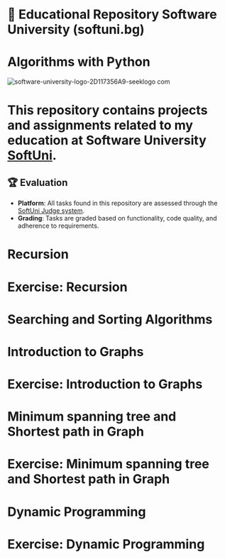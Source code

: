 
# 📘 Educational Repository Software University (softuni.bg)
# Algorithms with Python

![software-university-logo-2D117356A9-seeklogo com](https://github.com/svetlanasieber/Algorithms-Python/assets/135451084/645fcd63-dc14-4ea4-b0c7-220f11db225a)



# This repository contains projects and assignments related to my education at Software University [**SoftUni**](https://softuni.bg/).




## 🏆 Evaluation

- **Platform**: All tasks found in this repository are assessed through the [SoftUni Judge system](https://judge.com).
- **Grading**: Tasks are graded based on functionality, code quality, and adherence to requirements.





# Recursion
# Exercise: Recursion
# Searching and Sorting Algorithms
# Introduction to Graphs
# Exercise: Introduction to Graphs
# Minimum spanning tree and Shortest path in Graph
# Exercise: Minimum spanning tree and Shortest path in Graph
# Dynamic Programming
# Exercise: Dynamic Programming


